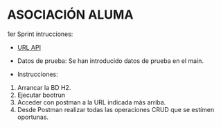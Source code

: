 # ASOCIACIÓN ALUMA

1er Sprint intrucciones: 

* [URL API](http://localhost:8080/api/)

* Datos de prueba:  Se han introducido datos de prueba en el main.

* Instrucciones: 
1. Arrancar la BD H2.
2. Ejecutar bootrun 
3. Acceder con postman a la URL indicada más arriba. 
4. Desde Postman realizar todas las operaciones CRUD que se estímen oportunas. 